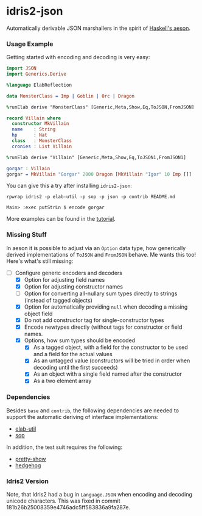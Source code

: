 # idris2-json

Automatically derivable JSON marshallers in the spirit of
[Haskell's aeson](https://hackage.haskell.org/package/aeson).

### Usage Example

Getting started with encoding and decoding is very easy:

```idris
import JSON
import Generics.Derive

%language ElabReflection

data MonsterClass = Imp | Goblin | Orc | Dragon

%runElab derive "MonsterClass" [Generic,Meta,Show,Eq,ToJSON,FromJSON]

record Villain where
  constructor MkVillain
  name    : String
  hp      : Nat
  class   : MonsterClass
  cronies : List Villain

%runElab derive "Villain" [Generic,Meta,Show,Eq,ToJSON1,FromJSON1]

gorgar : Villain
gorgar = MkVillain "Gorgar" 2000 Dragon [MkVillain "Igor" 10 Imp []]
```

You can give this a try after installing `idris2-json`:

```
rpwrap idris2 -p elab-util -p sop -p json -p contrib README.md

Main> :exec putStrLn $ encode gorgar
```

More examples can be found in the [tutorial](src/Doc/Tutorial.md).

### Missing Stuff

In aeson it is possible to adjust via an `Option` data type,
how generically derived implementations of `ToJSON` and `FromJSON`
behave. Me wants this too! Here's what's still missing:

  - [ ] Configure generic encoders and decoders
    - [x] Option for adjusting field names
    - [x] Option for adjusting constructor names
    - [ ] Option for converting all-nullary sum types
          directly to strings (instead of tagged objects)
    - [x] Option for automatically providing `null` when
          decoding a missing object field
    - [x] Do not add constructor tag for single-constructor types
    - [x] Encode newtypes directly (without tags for constructor
          or field names.
    - [x] Options, how sum types should be encoded
      - [x] As a tagged object, with a field for the constructor to
            be used and a field for the actual values
      - [x] As an untagged value (constructors will be tried in
            order when decoding until the first succeeds)
      - [x] As an object with a single field named after the
            constructor
      - [x] As a two element array

### Dependencies

Besides `base` and `contrib`, the following dependencies are needed to
support the automatic deriving of interface implementations:

  * [elab-util](https://github.com/stefan-hoeck/idris2-elab-util)
  * [sop](https://github.com/stefan-hoeck/idris2-sop)

In addition, the test suit requires the following:

  * [pretty-show](https://github.com/stefan-hoeck/idris2-pretty-show)
  * [hedgehog](https://github.com/stefan-hoeck/idris2-hedgehog)

### Idris2 Version

Note, that Idris2 had a bug in `Language.JSON` when encoding and decoding
unicode characters. This was fixed in commit 181b26b25008359e4746adc5ff583836a9fa287e.
